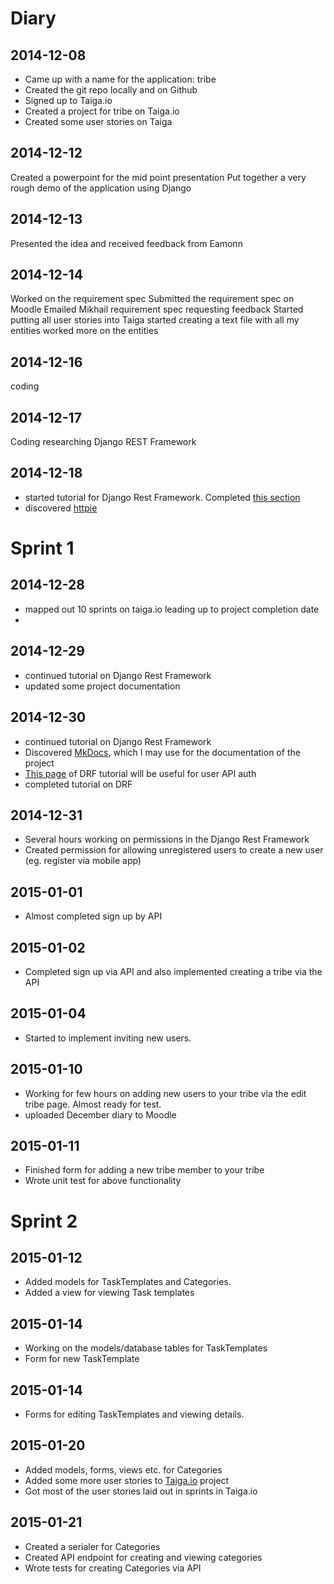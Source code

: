 # Diary

## 2014-12-08
* Came up with a name for the application: tribe
* Created the git repo locally and on Github
* Signed up to Taiga.io
* Created a project for tribe on Taiga.io
* Created some user stories on Taiga


## 2014-12-12
Created a powerpoint for the mid point presentation 
Put together a very rough demo of the application using Django


## 2014-12-13
Presented the idea and received feedback from Eamonn


## 2014-12-14
Worked on the requirement spec
Submitted the requirement spec on Moodle
Emailed Mikhail requirement spec requesting feedback
Started putting all user stories into Taiga
started creating a text file with all my entities
worked more on the entities


## 2014-12-16
coding


## 2014-12-17
Coding
researching Django REST Framework


## 2014-12-18

* started tutorial for Django Rest Framework. Completed [this section](http://www.django-rest-framework.org/tutorial/1-serialization/)
* discovered [httpie](https://github.com/jakubroztocil/httpie)

# Sprint 1

## 2014-12-28

* mapped out 10 sprints on taiga.io leading up to project completion date
* 

## 2014-12-29
* continued tutorial on Django Rest Framework
* updated some project documentation

## 2014-12-30
* continued tutorial on Django Rest Framework
* Discovered [MkDocs](http://www.mkdocs.org/), which I may use for the documentation of the project
* [This page](http://www.django-rest-framework.org/tutorial/4-authentication-and-permissions/) of DRF tutorial will be useful for user API auth
* completed tutorial on DRF


## 2014-12-31
* Several hours working on permissions in the Django Rest Framework
* Created permission for allowing unregistered users to create a new user (eg. register via mobile app)


## 2015-01-01
* Almost completed sign up by API


## 2015-01-02
* Completed sign up via API and also implemented creating a tribe via the API

## 2015-01-04
* Started to implement inviting new users.


## 2015-01-10
* Working for few hours on adding new users to your tribe via the edit tribe page. Almost ready for test.
* uploaded December diary to Moodle


## 2015-01-11
* Finished form for adding a new tribe member to your tribe
* Wrote unit test for above functionality




# Sprint 2


## 2015-01-12
* Added models for TaskTemplates and Categories.
* Added a view for viewing Task templates


## 2015-01-14
* Working on the models/database tables for TaskTemplates
* Form for new TaskTemplate

## 2015-01-14
* Forms for editing TaskTemplates and viewing details.


## 2015-01-20
* Added models, forms, views etc. for Categories
* Added some more user stories to [Taiga.io](https://www.taiga.io) project
* Got most of the user stories laid out in sprints in Taiga.io

## 2015-01-21
* Created a serialer for Categories
* Created API endpoint for creating and viewing categories
* Wrote tests for creating Categories via API
